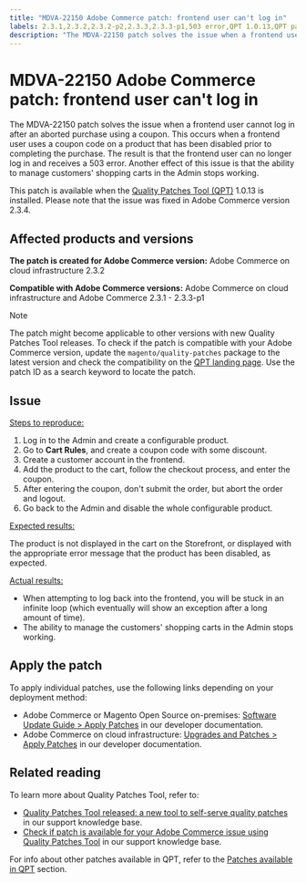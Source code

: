 ```yaml
---
title: "MDVA-22150 Adobe Commerce patch: frontend user can't log in"
labels: 2.3.1,2.3.2,2.3.2-p2,2.3.3,2.3.3-p1,503 error,QPT 1.0.13,QPT patches,Magento Commerce,Magento Commerce Cloud,Quality Patches Tool,aborted order,can't login,cancelled,coupon,disabled product,frontend user,Adobe Commerce,cloud infrastructure,on-premises
description: "The MDVA-22150 patch solves the issue when a frontend user cannot log in after an aborted purchase using a coupon. This occurs when a frontend user uses a coupon code on a product that has been disabled prior to completing the purchase. The result is that the frontend user can no longer log in and receives a 503 error. Another effect of this issue is that the ability to manage customers' shopping carts in the Admin stops working."
---
```


# MDVA-22150 Adobe Commerce patch: frontend user can't log in

The MDVA-22150 patch solves the issue when a frontend user cannot log in after an aborted purchase using a coupon. This occurs when a frontend user uses a coupon code on a product that has been disabled prior to completing the purchase. The result is that the frontend user can no longer log in and receives a 503 error. Another effect of this issue is that the ability to manage customers' shopping carts in the Admin stops working.

This patch is available when the [Quality Patches Tool (QPT)](https://devdocs.magento.com/guides/v2.4/comp-mgr/patching.html#mqp) 1.0.13 is installed. Please note that the issue was fixed in Adobe Commerce version 2.3.4.

## Affected products and versions

 **The patch is created for Adobe Commerce version:** Adobe Commerce on cloud infrastructure 2.3.2

 **Compatible with Adobe Commerce versions:** Adobe Commerce on cloud infrastructure and Adobe Commerce 2.3.1 - 2.3.3-p1

>[!NOTE]
>
>The patch might become applicable to other versions with new Quality Patches Tool releases. To check if the patch is compatible with your Adobe Commerce version, update the `magento/quality-patches` package to the latest version and check the compatibility on the [QPT landing page](https://devdocs.magento.com/quality-patches/tool.html#patch-grid). Use the patch ID as a search keyword to locate the patch.

## Issue

 <u>Steps to reproduce:</u>

1. Log in to the Admin and create a configurable product.
1. Go to **Cart Rules**, and create a coupon code with some discount.
1. Create a customer account in the frontend.
1. Add the product to the cart, follow the checkout process, and enter the coupon.
1. After entering the coupon, don't submit the order, but abort the order and logout.
1. Go back to the Admin and disable the whole configurable product.

 <u>Expected results:</u>

The product is not displayed in the cart on the Storefront, or displayed with the appropriate error message that the product has been disabled, as expected.

 <u>Actual results:</u>

* When attempting to log back into the frontend, you will be stuck in an infinite loop (which eventually will show an exception after a long amount of time).
* The ability to manage the customers' shopping carts in the Admin stops working.

## Apply the patch

To apply individual patches, use the following links depending on your deployment method:

* Adobe Commerce or Magento Open Source on-premises: [Software Update Guide > Apply Patches](https://devdocs.magento.com/guides/v2.4/comp-mgr/patching/mqp.html) in our developer documentation.
* Adobe Commerce on cloud infrastructure: [Upgrades and Patches > Apply Patches](https://devdocs.magento.com/cloud/project/project-patch.html) in our developer documentation.

## Related reading

To learn more about Quality Patches Tool, refer to:

* [Quality Patches Tool released: a new tool to self-serve quality patches](https://support.magento.com/hc/en-us/articles/360047139492) in our support knowledge base.
* [Check if patch is available for your Adobe Commerce issue using Quality Patches Tool](https://support.magento.com/hc/en-us/articles/360047125252) in our support knowledge base.

For info about other patches available in QPT, refer to the [Patches available in QPT](https://support.magento.com/hc/en-us/sections/360010506631-Patches-available-in-MQP-tool-) section.